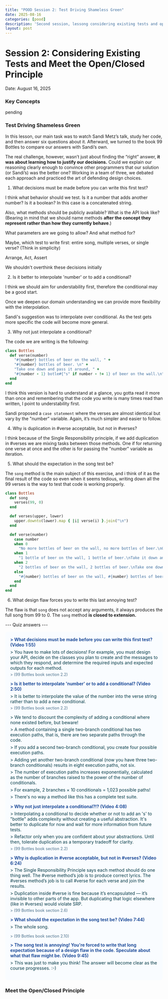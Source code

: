 ```yaml
---
title: "POOD Session 2: Test Driving Shameless Green"
date: 2025-08-16
categories: [pood]
description: 'Second session, lessong considering existing tests and open/closed principle'
layout: post
---
```


# Session 2: Considering Existing Tests and Meet the Open/Closed Principle

Date: August 16, 2025  

### Key Concepts

pending

### Test Driving Shameless Green

In this lesson, our main task was to watch Sandi Metz’s talk, study her code, and then answer six questions about it. Afterward, we turned to the book 99 Bottles to compare our answers with Sandi’s own.

The real challenge, however, wasn’t just about finding the “right” answer, <b>it was about learning how to justify our decisions.</b> Could we explain our reasoning clearly enough to convince other programmers that our solution (or Sandi’s) was the better one? Working in a team of three, we debated each approach and practiced the art of defending design choices.

1. What decisions must be made before you can write this first test?

I think what behavior should we test. Is it a number that adds another number? Is it a boolean? In this case is a concatenated string.

Also, what methods should be publicly available? What is the API look like? (Bearing in mind that we should name methods <b>after the concept they represent rather than how they currently behave</b>.)

What parameters are we going to allow? And what method for?

Maybe, which test to write first: entire song, multiple verses, or single verse? (Think in simplicity)

Arrange, Act, Assert

We shouldn't overthink these decisions initially

2. Is it better to interpolate 'number' or to add a conditional?

I think we should aim for understability first, therefore the conditional may be a good start.

Once we deepen our domain understanding we can provide more flexibility with the interpolation.

Sandi's suggestion was to interpolate over conditional. As the test gets more specific the code will become more general.

3. Why not just interpolate a conditional?

The code we are writing is the following:

```ruby
class Bottles
  def verse(number)
    "#{number} bottles of beer on the wall, " +
    "#{number} bottles of beer. \n" +
    "Take one down and pass it around, " +
    "#{number - 1} botle#{"s" if number - != 1} of beer on the wall.\n"
  end
end
```

I think this version is hard to understand at a glance, you gotta read it more than once and remembering that the code you write is many times read than written, I point to understability first.

Sandi proposed a `case statement` where the verses are almost identical but vary by the "number" variable. Again, it’s much simpler and easier to follow.

4. Why is duplication in #verse acceptable, but not in #verses?

I think because of the Single Responsibility principle, if we add duplication in #verses we are mixing tasks between those methods. One if for returning one verse at once and the other is for passing the "number" variable as iteration.

5. What should the expectation in the song test be?

The `song` method is the main subject of this exercise, and i think of it as the final result of the code so even when it seems tedious, writing down all the 99 verses is the way to test that code is working properly.

```ruby
class Bottles
  def song
    verses(99, 0)
  end

  def verses(upper, lower)
    upper.downto(lower).map { |i| verse(i) }.join("\n")
  end

  def verse(number)
    case number
    when 0
      "No more bottles of beer on the wall, no more bottles of beer.\nGo to the store and buy some more, 99 bottles of beer on the wall.\n"
    when 1
      "1 bottle of beer on the wall, 1 bottle of beer.\nTake it down and pass it around, no more bottles of beer on the wall.\n"
    when 2
      "2 bottles of beer on the wall, 2 bottles of beer.\nTake one down and pass it around, 1 bottle of beer on the wall.\n"
    else
      "#{number} bottles of beer on the wall, #{number} bottles of beer.\nTake one down and pass it around, #{number-1} bottles of beer on the wall.\n"
    end
  end
end
```
6. What design flaw forces you to write this last annoying test?

The flaw is that `song` does not accept any arguments, it always produces the full song from 99 to 0. The `song` method <b>is closed to extension.</b>

--- Quiz answers ---

<div class="note q a" style="background:#f9fcff; padding:16px; border-radius:8px;">
  <p style="margin:0 0 0.4em; font-weight:600; color:#0b3d91;">&gt; What decisions must be made before you can write this first test? (Video 1:55)</p>
  <p style="margin:0 0 0.4em; color:#043a47;">&gt; You have to make lots of decisions! For example, you must design your API, decide on the classes you plan to create and the messages to which they respond, and determine the required inputs and expected outputs for each method.</p>
  <p style="margin:0 0 1em; font-size:0.9em; color:#4a708b;">&gt; (99 Bottles book section 2.2)</p>

  <p style="margin:0 0 0.4em; font-weight:600; color:#0b3d91;">&gt; Is it better to interpolate 'number' or to add a conditional? (Video 2:50)</p>
  <p style="margin:0 0 0.4em; color:#043a47;">&gt; It is better to interpolate the value of the number into the verse string rather than to add a new conditional.</p>
  <p style="margin:0 0 1em; font-size:0.9em; color:#4a708b;">&gt; (99 Bottles book section 2.2)</p>

  <p style="margin:0 0 0.4em; color:#043a47;">&gt; We tend to discount the complexity of adding a conditional where none existed before, but beware!</p>
  <p style="margin:0 0 0.4em; color:#043a47;">&gt; A method containing a single two-branch conditional has two execution paths, that is, there are two separate paths through the code.</p>
  <p style="margin:0 0 0.4em; color:#043a47;">&gt; If you add a second two-branch conditional, you create four possible execution paths.</p>
  <p style="margin:0 0 0.4em; color:#043a47;">&gt; Adding yet another two-branch conditional (now you have three two-branch conditionals) results in eight execution paths, not six.</p>
  <p style="margin:0 0 0.4em; color:#043a47;">&gt; The number of execution paths increases exponentially, calculated as the number of branches raised to the power of the number of conditionals.</p>
  <p style="margin:0 0 0.4em; color:#043a47;">&gt; For example, 2 branches × 10 conditionals = 1,023 possible paths!</p>
  <p style="margin:0 0 1em; color:#043a47;">&gt; There's no way a method like this has a complete test suite.</p>

  <p style="margin:0 0 0.4em; font-weight:600; color:#0b3d91;">&gt; Why not just interpolate a conditional?!? (Video 4:08)</p>
  <p style="margin:0 0 0.4em; color:#043a47;">&gt; Interpolating a conditional to decide whether or not to add an 's' to "bottle" adds complexity without creating a useful abstraction. It's better to duplicate for now and wait for more information from future tests.</p>
  <p style="margin:0 0 0.4em; color:#043a47;">&gt; Refactor only when you are confident about your abstractions. Until then, tolerate duplication as a temporary tradeoff for clarity.</p>
  <p style="margin:0 0 1em; font-size:0.9em; color:#4a708b;">&gt; (99 Bottles book section 2.2)</p>

  <p style="margin:0 0 0.4em; font-weight:600; color:#0b3d91;">&gt; Why is duplication in #verse acceptable, but not in #verses? (Video 6:24)</p>
  <p style="margin:0 0 0.4em; color:#043a47;">&gt; The Single Responsibility Principle says each method should do one thing well. The #verse method’s job is to produce correct lyrics. The #verses method’s job is to call #verse for each verse and join the results.</p>
  <p style="margin:0 0 0.4em; color:#043a47;">&gt; Duplication inside #verse is fine because it’s encapsulated — it’s invisible to other parts of the app. But duplicating that logic elsewhere (like in #verses) would violate SRP.</p>
  <p style="margin:0 0 1em; font-size:0.9em; color:#4a708b;">&gt; (99 Bottles book section 2.6)</p>

  <p style="margin:0 0 0.4em; font-weight:600; color:#0b3d91;">&gt; What should the expectation in the song test be? (Video 7:44)</p>
  <p style="margin:0 0 1em; color:#043a47;">&gt; The whole song.</p>
  <p style="margin:0 0 1em; font-size:0.9em; color:#4a708b;">&gt; (99 Bottles book section 2.10)</p>

  <p style="margin:0 0 0.4em; font-weight:600; color:#0b3d91;">&gt; The song test is annoying! You're forced to write that long expectation because of a design flaw in the code. Speculate about what that flaw might be. (Video 9:45)</p>
  <p style="margin:0 0 1em; color:#043a47;">&gt; This was just to make you think! The answer will become clear as the course progresses. :-)</p>
</div>


### Meet the Open/Closed Principle
